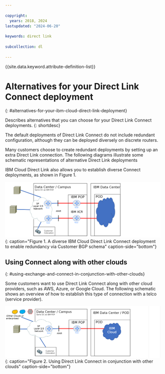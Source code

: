 ```yaml
---

copyright:
  years: 2018, 2024
lastupdated: "2024-06-20"

keywords: direct link

subcollection: dl

---
```


{{site.data.keyword.attribute-definition-list}}

# Alternatives for your Direct Link Connect deployment
{: #alternatives-for-your-ibm-cloud-direct-link-deployment}

Describes alternatives that you can choose for your Direct Link Connect deployments.
{: shortdesc}

The default deployments of Direct Link Connect do not include redundant configuration, although they can be deployed diversely on discrete routers.

Many customers choose to create redundant deployments by setting up an extra Direct Link connection. The following diagrams illustrate some schematic representations of alternative Direct Link deployments

IBM Cloud Direct Link also allows you to establish diverse Connect deployments, as shown in Figure 1.

![Diverse Connect](images/connect_alt_2.png "Diverse Connect"){: caption="Figure 1. A diverse IBM Cloud Direct Link Connect deployment to enable redundancy via Customer BGP schema" caption-side="bottom"}

## Using Connect along with other clouds
{: #using-exchange-and-connect-in-conjunction-with-other-clouds}

Some customers want to use Direct Link Connect along with other cloud providers, such as AWS, Azure, or Google Cloud. The following schematic shows an overview of how to establish this type of connection with a telco (service provider).

![Other Clouds Connect](images/connect_alt_3.png "Other Clouds Connect"){: caption="Figure 2. Using Direct Link Connect in conjunction with other clouds" caption-side="bottom"}
